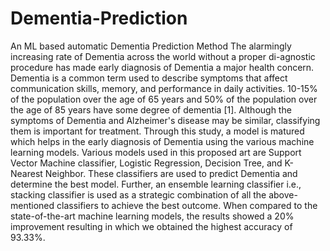 # Dementia-Prediction
An ML based automatic Dementia Prediction Method
The alarmingly increasing rate of Dementia across the world without a proper di-agnostic procedure has made early diagnosis of Dementia a major health concern. Dementia is a common term used to describe symptoms that affect communication skills, memory, and performance in daily activities. 10-15% of the population over the age of 65 years and 50% of the population over the age of 85 years have some degree of dementia [1]. Although the symptoms of Dementia and Alzheimer's disease may be similar, classifying them is important for treatment. Through this study, a model is matured which helps in the early diagnosis of Dementia using the various machine learning models. Various models used in this proposed art are Support Vector Machine classifier, Logistic Regression, Decision Tree, and K-Nearest Neighbor. These classifiers are used to predict Dementia and determine the best model. Further, an ensemble learning classifier i.e., stacking classifier is used as a strategic combination of all the above-mentioned classifiers to achieve the best outcome. When compared to the state-of-the-art machine learning models, the results showed a 20% improvement resulting in which we obtained the highest accuracy of 93.33%.
